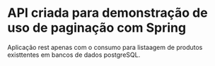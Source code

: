 # API criada para demonstração de uso de paginação com Spring

Aplicação rest apenas com o consumo para listaagem de produtos existtentes em bancos de dados postgreSQL.

